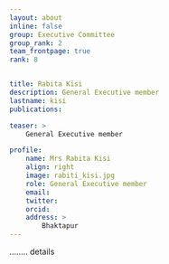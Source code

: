 ```yaml
---
layout: about
inline: false
group: Executive Committee
group_rank: 2
team_frontpage: true
rank: 8


title: Rabita Kisi
description: General Executive member
lastname: kisi
publications: 

teaser: >
    General Executive member

profile:
    name: Mrs Rabita Kisi
    align: right
    image: rabiti_kisi.jpg
    role: General Executive member
    email: 
    twitter: 
    orcid: 
    address: >
        Bhaktapur
---
```


........
details